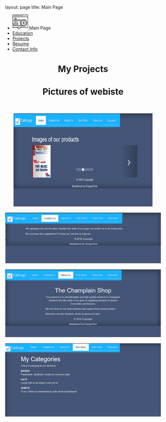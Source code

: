 layout: page
title: Main Page

<head>
		<title>  Danyyil Bun Portfolio</title>
    <link rel="stylesheet" type="text/css" href="OldVersion/bootstrap-4.0.0/css/bootstrap.min.css"/>	
</head>
<body>
	<ul class = "nav nav-tabs justify-content-end" role="tablist">
	<li class="nav-item"><a class="navbar-brand" href="index.md">
	<img src="images/portfolio.png" height="50px" width="50px" class = "omg" style="display: inline-block;">
		<span style="display: inline-block;">Main Page</span>
		</a></li>
		 <li class="nav-item">	  
		<a class=" nav-link " href = "education.md">Education</a>
		</li>  
		  <li class="nav-item active">  
		<a class="active nav-link" href = "projects.md">Projects</a>
		</li>
		  <li class="nav-item">
		<a class=" nav-link" href = "resume.md">Resume</a>
		</li>
    	<li class="nav-item">
		<a class="  nav-link" href = "contactInfo.md">Contact Info</a>
		</li>
		</ul>
		</nav>
		<main>

<center><h1>My Projects</h1>    <div class="col-xl-4 col-lg-4 col-md-4 col-sm-4"></div><div class="col-xl-4 col-lg-4 col-md-4 col-sm-4">
        <h1>Pictures of webiste</h1><br><br>
        <img src="shopingcartpics/php1.PNG" width="450" height="300" class="d-inline-block" alt="logo">
        <br><br><img src="shopingcartpics/php2.PNG"  class="d-inline-block " alt="logo">
        <br><br><img src="shopingcartpics/php3.PNG"  class="d-inline-block" alt="logo">        
        <br><br><img src="shopingcartpics/php4.PNG"  class="d-inline-block" alt="logo">
    </div>
</main>
</body>